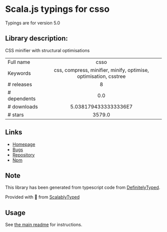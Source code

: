 
# Scala.js typings for csso

Typings are for version 5.0

## Library description:
CSS minifier with structural optimisations

|                    |                 |
| ------------------ | :-------------: |
| Full name          | csso |
| Keywords           | css, compress, minifier, minify, optimise, optimisation, csstree |
| # releases         | 8 |
| # dependents       | 0.0 |
| # downloads        | 5.0381794333333336E7 |
| # stars            | 3579.0 |

## Links
- [Homepage](https://github.com/css/csso#readme)
- [Bugs](https://github.com/css/csso/issues)
- [Repository](https://github.com/css/csso)
- [Npm](https://www.npmjs.com/package/csso)
    


## Note
This library has been generated from typescript code from [DefinitelyTyped](https://definitelytyped.org).

Provided with :purple_heart: from [ScalablyTyped](https://github.com/oyvindberg/ScalablyTyped)

## Usage
See [the main readme](../../readme.md) for instructions.


